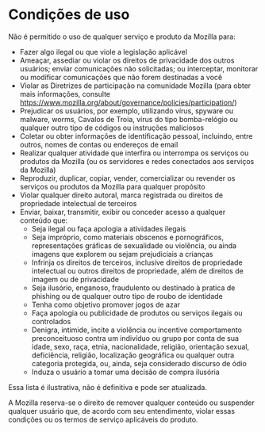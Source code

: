 # Condições de uso

Não é permitido o uso de qualquer serviço e produto da Mozilla para:

* Fazer algo ilegal ou que viole a legislação aplicável
* Ameaçar, assediar ou violar os direitos de privacidade dos outros usuários; 
enviar comunicações não solicitadas; ou interceptar, monitorar ou modificar comunicações que não forem destinadas a você
* Violar as Diretrizes de participação na comunidade Mozilla (para obter mais informações, consulte 
<https://www.mozilla.org/about/governance/policies/participation/>)
* Prejudicar os usuários, por exemplo, utilizando vírus, spyware ou malware, worms, 
Cavalos de Troia, vírus do tipo bomba-relógio ou qualquer outro tipo de códigos ou instruções maliciosos
* Coletar ou obter informações de identificação pessoal, incluindo, entre outros, nomes de contas ou endereços de email
* Realizar qualquer atividade que interfira ou interrompa os serviços ou produtos 
da Mozilla (ou os servidores e redes conectados aos serviços da Mozilla)
* Reproduzir, duplicar, copiar, vender, comercializar ou revender os serviços ou produtos 
da Mozilla para qualquer propósito
* Violar qualquer direito autoral, marca registrada ou direitos de propriedade intelectual 
de terceiros
* Enviar, baixar, transmitir, exibir ou conceder acesso a qualquer conteúdo que:
    * Seja ilegal ou faça apologia a atividades ilegais
    * Seja impróprio, como materiais obscenos e pornográficos, representações gráficas de sexualidade ou violência, ou ainda imagens que explorem ou sejam prejudiciais a crianças
    * Infrinja os direitos de terceiros, inclusive direitos de propriedade intelectual ou outros direitos de propriedade, além de direitos de imagem ou de privacidade
    * Seja ilusório, enganoso, fraudulento ou destinado à pratica de phishing ou de qualquer outro tipo de roubo de identidade
    * Tenha como objetivo promover jogos de azar
    * Faça apologia ou publicidade de produtos ou serviços ilegais ou controlados
    * Denigra, intimide, incite a violência ou incentive comportamento preconceituoso contra um indivíduo ou grupo por conta de sua idade, sexo, raça, etnia, nacionalidade, religião, orientação sexual, deficiência, religião, localização geográfica ou qualquer outra categoria protegida, ou, ainda, seja considerado discurso de ódio
    * Induza o usuário a tomar uma decisão de compra ilusória

Essa lista é ilustrativa, não é definitiva e pode ser atualizada.

A Mozilla reserva-se o direito de remover qualquer conteúdo ou suspender qualquer usuário que, de acordo com seu entendimento, violar essas condições ou os termos de serviço aplicáveis do produto. 
